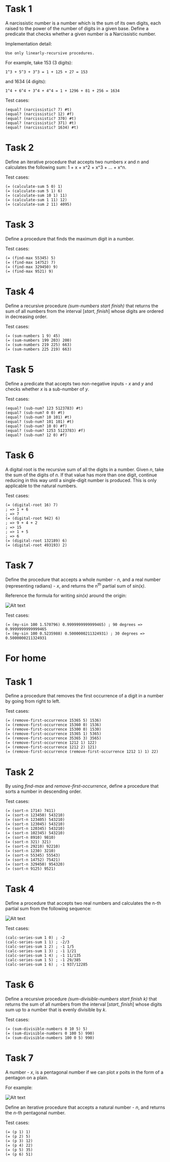# Task 1
A narcissistic number is a number which is the sum of its own digits, each raised to the power of the number of digits in a given base. Define a predicate that checks whether a given number is a Narcissistic number.

Implementation detail:

    Use only linearly-recursive procedures.

For example, take 153 (3 digits):

    1^3 + 5^3 + 3^3 = 1 + 125 + 27 = 153

and 1634 (4 digits):

    1^4 + 6^4 + 3^4 + 4^4 = 1 + 1296 + 81 + 256 = 1634

Test cases:

    (equal? (narcissistic? 7) #t)
    (equal? (narcissistic? 12) #f)
    (equal? (narcissistic? 370) #t)
    (equal? (narcissistic? 371) #t)
    (equal? (narcissistic? 1634) #t)

# Task 2
Define an iterative procedure that accepts two numbers *x* and *n* and calculates the following sum: 1 + x + x^2 + x^3 + ... + x^n.

Test cases:

    (= (calculate-sum 5 0) 1)
    (= (calculate-sum 5 1) 6)
    (= (calculate-sum 10 1) 11)
    (= (calculate-sum 1 11) 12)
    (= (calculate-sum 2 11) 4095)

# Task 3
Define a procedure that finds the maximum digit in a number.

Test cases:

    (= (find-max 55345) 5)
    (= (find-max 14752) 7)
    (= (find-max 329450) 9)
    (= (find-max 9521) 9)

# Task 4
Define a recursive procedure *(sum-numbers start finish)* that returns the sum of all numbers from the interval [*start*, *finish*] whose digits are ordered in decreasing order.

Test cases:

    (= (sum-numbers 1 9) 45)
    (= (sum-numbers 199 203) 200)
    (= (sum-numbers 219 225) 663)
    (= (sum-numbers 225 219) 663)

# Task 5
Define a predicate that accepts two non-negative inputs - *x* and *y* and checks whether *x* is a sub-number of *y*.

Test cases:

    (equal? (sub-num? 123 5123783) #t)
    (equal? (sub-num? 0 0) #t)
    (equal? (sub-num? 10 101) #t)
    (equal? (sub-num? 101 101) #t)
    (equal? (sub-num? 10 0) #f)
    (equal? (sub-num? 1253 5123783) #f)
    (equal? (sub-num? 12 0) #f)

# Task 6
A digital root is the recursive sum of all the digits in a number. Given *n*, take the sum of the digits of *n*. If that value has more than one digit, continue reducing in this way until a single-digit number is produced. This is only applicable to the natural numbers.

Test cases:
    
    (= (digital-root 16) 7)
    ; => 1 + 6
    ; => 7
    (= (digital-root 942) 6)
    ; => 9 + 4 + 2
    ; => 15
    ; => 1 + 5
    ; => 6
    (= (digital-root 132189) 6)
    (= (digital-root 493193) 2)

# Task 7
Define the procedure that accepts a whole number - *n*, and a real number (representing radians) - *x*, and returns the n<sup>th</sup> partial sum of *sin(x)*.

Reference the formula for writing *sin(x)* around the origin:

![Alt text](./assets/sine.png?raw=true "Task5")

Test cases:

    (= (my-sin 100 1.570796) 0.9999999999999465) ; 90 degrees => 0.9999999999999465
    (= (my-sin 100 0.5235988) 0.5000000211324931) ; 30 degrees => 0.5000000211324931

# For home
# Task 1
Define a procedure that removes the first occurrence of a digit in a number by going from right to left.

Test cases:

    (= (remove-first-occurrence 15365 5) 1536)
    (= (remove-first-occurrence 15360 0) 1536)
    (= (remove-first-occurrence 15300 0) 1530)
    (= (remove-first-occurrence 15365 1) 5365)
    (= (remove-first-occurrence 35365 3) 3565)
    (= (remove-first-occurrence 1212 1) 122)
    (= (remove-first-occurrence 1212 2) 121)
    (= (remove-first-occurrence (remove-first-occurrence 1212 1) 1) 22)

# Task 2
By using *find-max* and *remove-first-occurrence*, define a procedure that sorts a number in descending order.

Test cases:

    (= (sort-n 1714) 7411)
    (= (sort-n 123450) 543210)
    (= (sort-n 123405) 543210)
    (= (sort-n 123045) 543210)
    (= (sort-n 120345) 543210)
    (= (sort-n 102345) 543210)
    (= (sort-n 8910) 9810)
    (= (sort-n 321) 321)
    (= (sort-n 29210) 92210)
    (= (sort-n 1230) 3210)
    (= (sort-n 55345) 55543)
    (= (sort-n 14752) 75421)
    (= (sort-n 329450) 954320)
    (= (sort-n 9125) 9521)

# Task 4
Define a procedure that accepts two real numbers and calculates the n-th partial sum from the following sequence:

![Alt text](./assets/sequence.png?raw=true "sequence")

Test cases:

    (calc-series-sum 1 0) ; -2
    (calc-series-sum 1 1) ; -2/3
    (calc-series-sum 1 2) ; -1 1/5
    (calc-series-sum 1 3) ; -1 1/21
    (calc-series-sum 1 4) ; -1 11/135
    (calc-series-sum 1 5) ; -1 29/385
    (calc-series-sum 1 6) ; -1 937/12285

# Task 6
Define a recursive procedure *(sum-divisible-numbers start finish k)* that returns the sum of all numbers from the interval [*start*, *finish*] whose digits sum up to a number that is evenly divisible by *k*.

Test cases:

    (= (sum-divisible-numbers 0 10 5) 5)
    (= (sum-divisible-numbers 0 100 5) 990)
    (= (sum-divisible-numbers 100 0 5) 990)

# Task 7
A number - *x*, is a pentagonal number if we can plot *x* poits in the form of a pentagon on a plain.

For example:

![Alt text](./assets/pentagon.png?raw=true "pentagon")

Define an iterative procedure that accepts a natural number - *n*, and returns the *n*-th pentagonal number.

Test cases:

    (= (p 1) 1)
    (= (p 2) 5)
    (= (p 3) 12)
    (= (p 4) 22)
    (= (p 5) 35)
    (= (p 6) 51)
